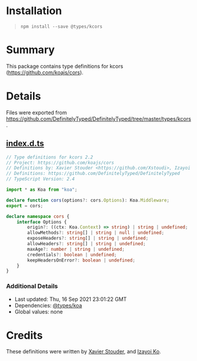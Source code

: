 # Installation
> `npm install --save @types/kcors`

# Summary
This package contains type definitions for kcors (https://github.com/koajs/cors).

# Details
Files were exported from https://github.com/DefinitelyTyped/DefinitelyTyped/tree/master/types/kcors.
## [index.d.ts](https://github.com/DefinitelyTyped/DefinitelyTyped/tree/master/types/kcors/index.d.ts)
````ts
// Type definitions for kcors 2.2
// Project: https://github.com/koajs/cors
// Definitions by: Xavier Stouder <https://github.com/Xstoudi>, Izayoi Ko <https://github.com/izayoiko>
// Definitions: https://github.com/DefinitelyTyped/DefinitelyTyped
// TypeScript Version: 2.4

import * as Koa from "koa";

declare function cors(options?: cors.Options): Koa.Middleware;
export = cors;

declare namespace cors {
    interface Options {
        origin?: ((ctx: Koa.Context) => string) | string | undefined;
        allowMethods?: string[] | string | null | undefined;
        exposeHeaders?: string[] | string | undefined;
        allowHeaders?: string[] | string | undefined;
        maxAge?: number | string | undefined;
        credentials?: boolean | undefined;
        keepHeadersOnError?: boolean | undefined;
    }
}

````

### Additional Details
 * Last updated: Thu, 16 Sep 2021 23:01:22 GMT
 * Dependencies: [@types/koa](https://npmjs.com/package/@types/koa)
 * Global values: none

# Credits
These definitions were written by [Xavier Stouder](https://github.com/Xstoudi), and [Izayoi Ko](https://github.com/izayoiko).
